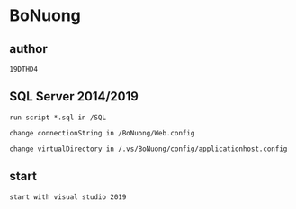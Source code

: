 # BoNuong

## author

```
19DTHD4
```

## SQL Server 2014/2019

```
run script *.sql in /SQL
```

```
change connectionString in /BoNuong/Web.config
```

```
change virtualDirectory in /.vs/BoNuong/config/applicationhost.config
```

## start

```
start with visual studio 2019
```
